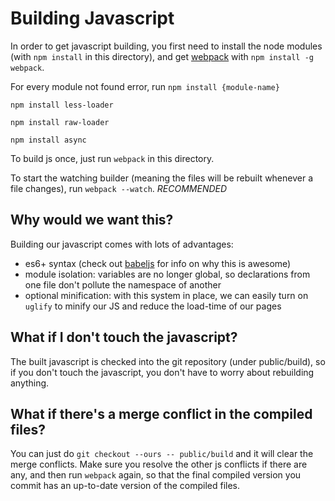 # Building Javascript

In order to get javascript building, you first need to install the node
modules (with `npm install` in this directory), and get
[webpack](https://webpack.github.io) with `npm install -g webpack`.

For every module not found error, run `npm install {module-name}`

`npm install less-loader`

`npm install raw-loader`

`npm install async`

To build js once, just run `webpack` in this directory.

To start the watching builder (meaning the files will be rebuilt whenever a
file changes), run `webpack --watch`. *RECOMMENDED*

## Why would we want this?
Building our javascript comes with lots of advantages:

- es6+ syntax (check out [babeljs](https://babeljs.io/docs/learn-es6/) for
    info on why this is awesome)
- module isolation: variables are no longer global, so declarations from one
    file don't pollute the namespace of another
- optional minification: with this system in place, we can easily turn on
    `uglify` to minify our JS and reduce the load-time of our pages

## What if I don't touch the javascript?

The built javascript is checked into the git repository (under public/build),
so if you don't touch the javascript, you don't have to worry about rebuilding
anything.

## What if there's a merge conflict in the compiled files?

You can just do `git checkout --ours -- public/build` and it will clear the
merge conflicts. Make sure you resolve the other js conflicts if there are
any, and then run `webpack` again, so that the final compiled version you
commit has an up-to-date version of the compiled files.

